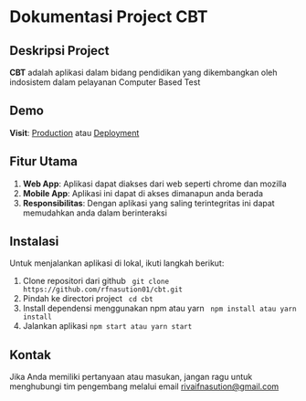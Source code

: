 # Dokumentasi Project CBT

## Deskripsi Project
**CBT** adalah aplikasi dalam bidang pendidikan yang dikembangkan oleh indosistem dalam pelayanan Computer Based Test

## Demo
**Visit**: [Production](https://cbt.smartlearning.id/login) atau [Deployment](https://cbt-nine.vercel.app/)

## Fitur Utama
1. **Web App**: Aplikasi dapat diakses dari web seperti chrome dan mozilla 
2. **Mobile App**: Aplikasi ini dapat di akses dimanapun anda berada
3. **Responsibilitas**: Dengan aplikasi yang saling terintegritas ini dapat memudahkan anda dalam berinteraksi

## Instalasi
Untuk menjalankan aplikasi di lokal, ikuti langkah berikut:
1. Clone repositori dari github
`` 
git clone https://github.com/rfnasution01/cbt.git
`` 
2. Pindah ke directori project
`` 
cd cbt
`` 
3. Install dependensi menggunakan npm atau yarn
`` 
npm install atau
yarn install
`` 
4. Jalankan aplikasi
`` npm start atau
yarn start
`` 

## Kontak
Jika Anda memiliki pertanyaan atau masukan, jangan ragu untuk menghubungi tim pengembang melalui email rivaifnasution@gmail.com

